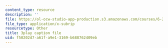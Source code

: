 ```yaml
---
content_type: resource
description: ''
file: https://ol-ocw-studio-app-production.s3.amazonaws.com/courses/6-262-discrete-stochastic-processes-spring-2011/f50202d7a61fa9e13169b688762409eb_hzJpaNcAoko.srt
file_type: application/x-subrip
resourcetype: Other
title: 3play caption file
uid: f50202d7-a61f-a9e1-3169-b688762409eb
---
```

